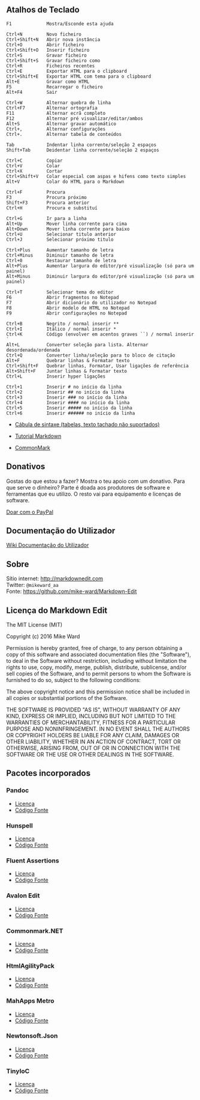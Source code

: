 Atalhos de Teclado
------------------

    F1             Mostra/Esconde esta ajuda

    Ctrl+N         Novo ficheiro
    Ctrl+Shift+N   Abrir nova instância
    Ctrl+O         Abrir ficheiro
    Ctrl+Shift+O   Inserir ficheiro
    Ctrl+S         Gravar ficheiro
    Ctrl+Shift+S   Gravar ficheiro como
    Ctrl+R         Ficheiros recentes
    Ctrl+E         Exportar HTML para o clipboard
    Ctrl+Shift+E   Exportar HTML com tema para o clipboard
    Alt+E          Gravar como HTML
    F5             Recarregar o ficheiro
    Alt+F4         Sair

    Ctrl+W         Alternar quebra de linha
    Ctrl+F7        Alternar ortografia
    F11            Alternar ecrã completo
    F12            Alternar pré visualizar/editar/ambos
    Alt+S          Alternar gravar automático
    Ctrl+,         Alternar configurações
    Ctrl+.         Alternar tabela de conteúdos

    Tab            Indentar linha corrente/seleção 2 espaços
    Shift+Tab      Deidentar linha corrente/seleção 2 espaços

    Ctrl+C         Copiar
    Ctrl+V         Colar
    Ctrl+X         Cortar
    Ctrl+Shift+V   Colar especial com aspas e hifens como texto simples
    Alt+V          Colar do HTML para o Markdown

    Ctrl+F         Procura
    F3             Procura próximo
    Shift+F3       Procura anterior
    Ctrl+H         Procura e substituí

    Ctrl+G         Ir para a linha
    Alt+Up         Mover linha corrente para cima
    Alt+Down       Mover linha corrente para baixo
    Ctrl+U         Selecionar titulo anterior
    Ctrl+J         Selecionar próximo titulo

    Ctrl+Plus      Aumentar tamanho de letra
    Ctrl+Minus     Diminuir tamanho de letra
    Ctrl+0         Restaurar tamanho de letra
    Alt+Plus       Aumentar largura do editor/pré visualização (só para um painel)
    Alt+Minus      Diminuir largura do editor/pré visualização (só para um painel)

    Ctrl+T         Selecionar tema do editor
    F6             Abrir fragmentos no Notepad
    F7             Abrir dicionário do utilizador no Notepad
    F8             Abrir modelo de HTML no Notepad
    F9             Abrir configurações no Notepad

    Ctrl+B         Negrito / normal inserir **
    Ctrl+I         Itálico / normal inserir *
    Ctrl+K         Código (envolver em acentos graves ``) / normal inserir `
    Alt+L          Converter seleção para lista. Alternar desordenada/ordenada
    Ctrl+Q         Converter linha/seleção para to bloco de citação
    Alt+F          Quebrar linhas & Formatar texto
    Ctrl+Shift+F   Quebrar linhas, Formatar, Usar ligações de referência
    Alt+Shift+F    Juntar linhas & Formatar texto
    Ctrl+L         Inserir hyper ligações

    Ctrl+1         Inserir # no início da linha
    Ctrl+2         Inserir ## no início da linha
    Ctrl+3         Inserir ### no início da linha
    Ctrl+4         Inserir #### no início da linha
    Ctrl+5         Inserir ##### no início da linha
    Ctrl+6         Inserir ###### no início da linha

-   [Cábula de sintaxe (tabelas, texto tachado não
    suportados)](https://github.com/adam-p/markdown-here/wiki/Markdown-Cheatsheet)

-   [Tutorial Markdown](http://markdowntutorial.com/)

-   [CommonMark](http://commonmark.org)

Donativos
------

Gostas do que estou a fazer? Mostra o teu apoio com um donativo. Para que serve o dinheiro? Parte é doada aos produtores de software e ferramentas que eu utilizo. O resto vai para equipamento e licenças de software.

[Doar com o PayPal](http://mike-ward.net/donate)

Documentação do Utilizador
------------------

[Wiki Documentação do Utilizador](https://github.com/mike-ward/Markdown-Edit/wiki)


Sobre
-----

Sítio internet: <http://markdownedit.com>  
Twitter: `@mikeward_aa`<br>
Fonte: <https://github.com/mike-ward/Markdown-Edit>

Licença do Markdown Edit
---------------------

The MIT License (MIT)

Copyright (c) 2016 Mike Ward

Permission is hereby granted, free of charge, to any person obtaining a copy of
this software and associated documentation files (the "Software"), to deal in
the Software without restriction, including without limitation the rights to
use, copy, modify, merge, publish, distribute, sublicense, and/or sell copies of
the Software, and to permit persons to whom the Software is furnished to do so,
subject to the following conditions:

The above copyright notice and this permission notice shall be included in all
copies or substantial portions of the Software.

THE SOFTWARE IS PROVIDED "AS IS", WITHOUT WARRANTY OF ANY KIND, EXPRESS OR
IMPLIED, INCLUDING BUT NOT LIMITED TO THE WARRANTIES OF MERCHANTABILITY, FITNESS
FOR A PARTICULAR PURPOSE AND NONINFRINGEMENT. IN NO EVENT SHALL THE AUTHORS OR
COPYRIGHT HOLDERS BE LIABLE FOR ANY CLAIM, DAMAGES OR OTHER LIABILITY, WHETHER
IN AN ACTION OF CONTRACT, TORT OR OTHERWISE, ARISING FROM, OUT OF OR IN
CONNECTION WITH THE SOFTWARE OR THE USE OR OTHER DEALINGS IN THE SOFTWARE.

Pacotes incorporados
---------------------

### Pandoc

-   [Licença](https://github.com/jgm/pandoc/blob/master/COPYING)
-   [Código Fonte](https://github.com/jgm/pandoc)

### Hunspell

-   [Licença](http://sourceforge.net/directory/license:lgpl/)
-   [Código Fonte](http://sourceforge.net/projects/hunspell/)

### Fluent Assertions

-   [Licença](https://github.com/dennisdoomen/fluentassertions/blob/develop/LICENSE)
-   [Código Fonte](https://github.com/dennisdoomen/fluentassertions)

### Avalon Edit

-   [Licença](http://opensource.org/licenses/MIT)
-   [Código Fonte](https://github.com/icsharpcode/AvalonEdit)

### Commonmark.NET

-   [Licença](https://github.com/Knagis/CommonMark.NET/blob/master/LICENSE.md)
-   [Código Fonte](https://github.com/Knagis/CommonMark.NET)

### HtmlAgilityPack

-   [Licença](https://htmlagilitypack.codeplex.com/license)
-   [Código Fonte](https://htmlagilitypack.codeplex.com/)

### MahApps Metro

-   [Licença](http://opensource.org/licenses/MS-PL)
-   [Código Fonte](https://github.com/MahApps/MahApps.Metro)

### Newtonsoft.Json

-   [Licença](https://github.com/JamesNK/Newtonsoft.Json/blob/master/LICENSE.md)
-   [Código Fonte](https://github.com/JamesNK/Newtonsoft.Json)

### TinyIoC

-   [Licença](https://github.com/grumpydev/TinyIoC/blob/master/licence.txt)
-   [Código Fonte](https://github.com/grumpydev/TinyIoC)

